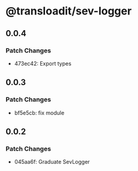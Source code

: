 # @transloadit/sev-logger

## 0.0.4

### Patch Changes

- 473ec42: Export types

## 0.0.3

### Patch Changes

- bf5e5cb: fix module

## 0.0.2

### Patch Changes

- 045aa6f: Graduate SevLogger
